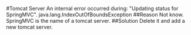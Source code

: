 #Tomcat Server An internal error occurred during: "Updating status for SpringMVC". java.lang.IndexOutOfBoundsException
##Reason
Not know.
SpringMVC is the name of a tomcat server.
##Solution
Delete it and add a new tomcat server.